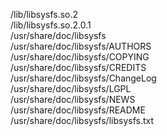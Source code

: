 /lib/libsysfs.so.2  
/lib/libsysfs.so.2.0.1  
/usr/share/doc/libsysfs  
/usr/share/doc/libsysfs/AUTHORS  
/usr/share/doc/libsysfs/COPYING  
/usr/share/doc/libsysfs/CREDITS  
/usr/share/doc/libsysfs/ChangeLog  
/usr/share/doc/libsysfs/LGPL  
/usr/share/doc/libsysfs/NEWS  
/usr/share/doc/libsysfs/README  
/usr/share/doc/libsysfs/libsysfs.txt  
